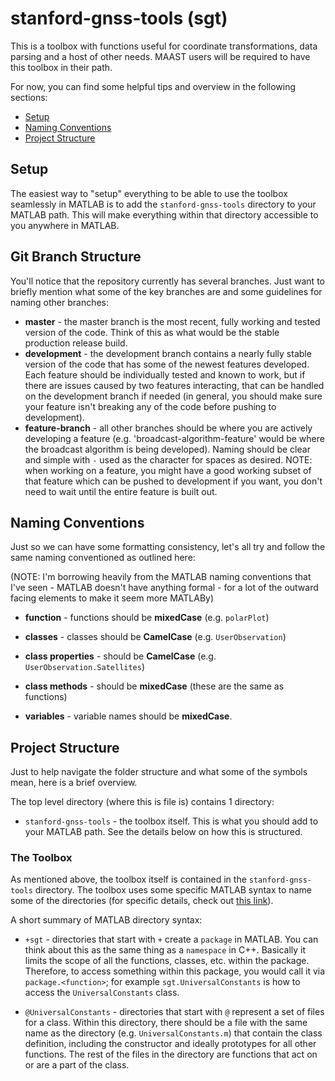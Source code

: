 # stanford-gnss-tools (sgt)
This is a toolbox with functions useful for coordinate transformations, data parsing and a host of other needs. MAAST users will be required to have this toolbox in their path.

For now, you can find some helpful tips and overview in the following sections:

 - [Setup](#setup)
 - [Naming Conventions](#naming-conventions)
 - [Project Structure](#project-structure)


## Setup ##

The easiest way to "setup" everything to be able to use the toolbox seamlessly in MATLAB is to add the `stanford-gnss-tools` directory to your MATLAB path.  This will make everything within that directory accessible to you anywhere in MATLAB.


## Git Branch Structure ##

You'll notice that the repository currently has several branches.  Just want to briefly mention what some of the key branches are and some guidelines for naming other branches:

 - **master** - the master branch is the most recent, fully working and tested version of the code.  Think of this as what would be the stable production release build.
 - **development** - the development branch contains a nearly fully stable version of the code that has some of the newest features developed.  Each feature should be individually tested and known to work, but if there are issues caused by two features interacting, that can be handled on the development branch if needed (in general, you should make sure your feature isn't breaking any of the code before pushing to development).
 - **feature-branch** - all other branches should be where you are actively developing a feature (e.g. 'broadcast-algorithm-feature' would be where the broadcast algorithm is being developed).  Naming should be clear and simple with `-` used as the character for spaces as desired.  NOTE: when working on a feature, you might have a good working subset of that feature which can be pushed to development if you want, you don't need to wait until the entire feature is built out.

## Naming Conventions ##

Just so we can have some formatting consistency, let's all try and follow the same naming conventioned as outlined here:

(NOTE: I'm borrowing heavily from the MATLAB naming conventions that I've seen - MATLAB doesn't have anything formal - for a lot of the outward facing elements to make it seem more MATLABy)

 - **function** - functions should be **mixedCase** (e.g. `polarPlot`)

 - **classes** - classes should be **CamelCase** (e.g. `UserObservation`)

 - **class properties** - should be **CamelCase** (e.g. `UserObservation.Satellites`)

 - **class methods** - should be **mixedCase** (these are the same as functions)

 - **variables** - variable names should be **mixedCase**.


## Project Structure ##

Just to help navigate the folder structure and what some of the symbols mean, here is a brief overview.

The top level directory (where this is file is) contains 1 directory:

 - `stanford-gnss-tools` - the toolbox itself.  This is what you should add to your MATLAB path.  See the details below on how this is structured.


### The Toolbox ###

As mentioned above, the toolbox itself is contained in the `stanford-gnss-tools` directory.  The toolbox uses some specific MATLAB syntax to name some of the directories (for specific details, check out [this link](https://www.mathworks.com/help/matlab/matlab_oop/scoping-classes-with-packages.html)).

A short summary of MATLAB directory syntax:

 - `+sgt` - directories that start with `+` create a `package` in MATLAB.  You can think about this as the same thing as a `namespace` in C++.  Basically it limits the scope of all the functions, classes, etc. within the package.  Therefore, to access something within this package, you would call it via `package.<function>`; for example `sgt.UniversalConstants` is how to access the `UniversalConstants` class.

 - `@UniversalConstants` - directories that start with `@` represent a set of files for a class.  Within this directory, there should be a file with the same name as the directory (e.g. `UniversalConstants.m`) that contain the class definition, including the constructor and ideally prototypes for all other functions.  The rest of the files in the directory are functions that act on or are a part of the class.


